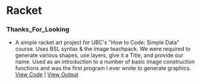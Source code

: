 # Racket

### Thanks_For_Looking
* A simple racket art project for UBC's "How to Code: Simple Data" course. Uses BSL syntax & the image teachpack. We were required to generate various shapes, use layers, give it a Title, and provide our name. Used as an introduction to a number of basic image construction functions and was the first program I ever wrote to generate graphics.  
 [View Code](https://github.com/SageWare/Racket/blob/master/Thanks_For_Looking/Thanks_For_Looking.rkt) | [View Output](https://github.com/SageWare/Racket/blob/master/Thanks_For_Looking/capture.JPG)

